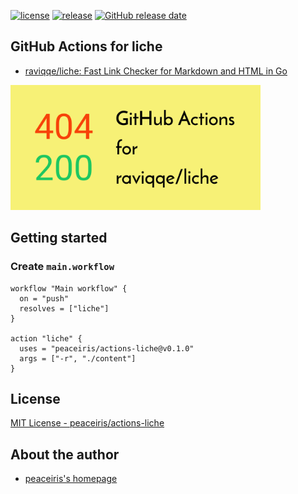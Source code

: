 [![license](https://img.shields.io/github/license/peaceiris/actions-liche.svg)](https://github.com/peaceiris/actions-liche/blob/master/LICENSE)
[![release](https://img.shields.io/github/release/peaceiris/actions-liche.svg)](https://github.com/peaceiris/actions-liche/releases/latest)
[![GitHub release date](https://img.shields.io/github/release-date/peaceiris/actions-liche.svg)](https://github.com/peaceiris/actions-liche/releases)



## GitHub Actions for liche

- [raviqqe/liche: Fast Link Checker for Markdown and HTML in Go](https://github.com/raviqqe/liche)

<img width="400" alt="GitHub Actions for liche" src="./images/ogp.svg">



## Getting started

### Create `main.workflow`

```hcl
workflow "Main workflow" {
  on = "push"
  resolves = ["liche"]
}

action "liche" {
  uses = "peaceiris/actions-liche@v0.1.0"
  args = ["-r", "./content"]
}
```



## License

[MIT License - peaceiris/actions-liche]

[MIT License - peaceiris/actions-liche]: https://github.com/peaceiris/actions-liche/blob/master/LICENSE



## About the author

- [peaceiris's homepage](https://peaceiris.com/)
